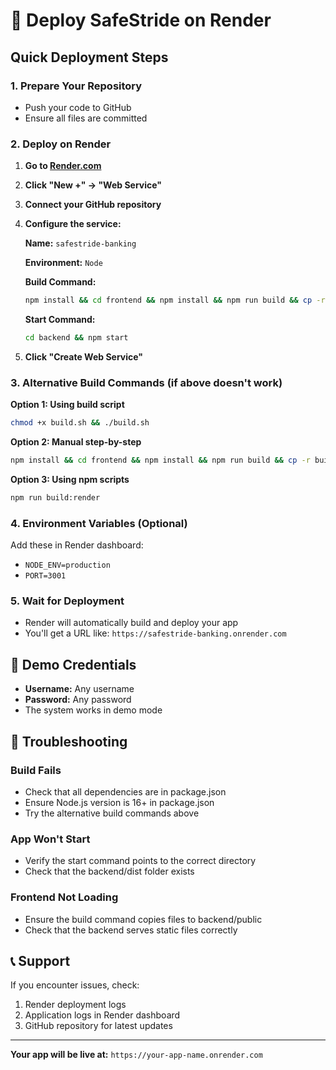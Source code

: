 # 🚀 Deploy SafeStride on Render

## Quick Deployment Steps

### 1. **Prepare Your Repository**
- Push your code to GitHub
- Ensure all files are committed

### 2. **Deploy on Render**

1. **Go to [Render.com](https://render.com)**
2. **Click "New +" → "Web Service"**
3. **Connect your GitHub repository**
4. **Configure the service:**

   **Name:** `safestride-banking`
   
   **Environment:** `Node`
   
   **Build Command:** 
   ```bash
   npm install && cd frontend && npm install && npm run build && cp -r build ../backend/public && cd ../backend && npm install && npm run build
   ```
   
   **Start Command:**
   ```bash
   cd backend && npm start
   ```

5. **Click "Create Web Service"**

### 3. **Alternative Build Commands (if above doesn't work)**

**Option 1: Using build script**
```bash
chmod +x build.sh && ./build.sh
```

**Option 2: Manual step-by-step**
```bash
npm install && cd frontend && npm install && npm run build && cp -r build ../backend/public && cd ../backend && npm install && npm run build
```

**Option 3: Using npm scripts**
```bash
npm run build:render
```

### 4. **Environment Variables (Optional)**
Add these in Render dashboard:
- `NODE_ENV=production`
- `PORT=3001`

### 5. **Wait for Deployment**
- Render will automatically build and deploy your app
- You'll get a URL like: `https://safestride-banking.onrender.com`

## 🎯 Demo Credentials
- **Username:** Any username
- **Password:** Any password
- The system works in demo mode

## 🔧 Troubleshooting

### Build Fails
- Check that all dependencies are in package.json
- Ensure Node.js version is 16+ in package.json
- Try the alternative build commands above

### App Won't Start
- Verify the start command points to the correct directory
- Check that the backend/dist folder exists

### Frontend Not Loading
- Ensure the build command copies files to backend/public
- Check that the backend serves static files correctly

## 📞 Support
If you encounter issues, check:
1. Render deployment logs
2. Application logs in Render dashboard
3. GitHub repository for latest updates

---

**Your app will be live at:** `https://your-app-name.onrender.com` 